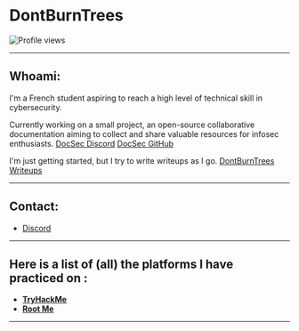 
# DontBurnTrees
![Profile views](https://komarev.com/ghpvc/?username=DontBurnTrees&color=d90429)

---

## Whoami:

I'm a French student aspiring to reach a high level of technical skill in cybersecurity.

Currently working on a small project, an open-source collaborative documentation aiming to collect and share valuable resources for infosec enthusiasts.
[DocSec Discord](https://discord.gg/KrPCJV2Nc3) [DocSec GitHub](https://github.com/DontBurnTrees/DocSec)

I'm just getting started, but I try to write writeups as I go.
[DontBurnTrees Writeups](https://dontburntrees.gitbook.io/dontburntrees)

---

## Contact:


-  [Discord](https://discordapp.com/users/dontburntrees)  

---

## Here is a list of (all) the platforms I have practiced on :


- [**TryHackMe**](https://tryhackme.com/p/DontBurnTrees) 
- [**Root Me**](https://www.root-me.org/DontBurnTrees)


---
<!---
### 🏴‍☠️ Platforms

<!--
🌐 [lien](visuel)
--->
